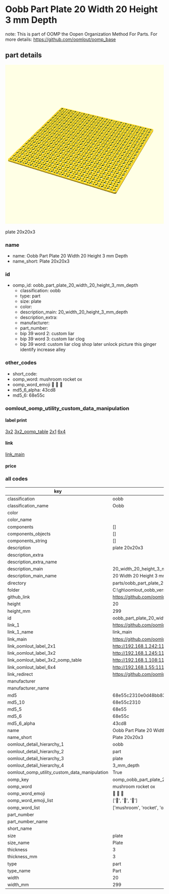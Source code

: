 # Oobb Part Plate 20 Width 20 Height 3 mm Depth  

note: This is part of OOMP the Oopen Organization Method For Parts. For more details: https://github.com/oomlout/oomp_base

##  part details
  

[![](3dpr.png)](3dpr.png)

plate 20x20x3



### name
* name: Oobb Part Plate 20 Width 20 Height 3 mm Depth
* name_short: Plate 20x20x3 
### id
* oomp_id: oobb_part_plate_20_width_20_height_3_mm_depth
  * classification: oobb
  * type: part
  * size: plate
  * color: 
  * description_main: 20_width_20_height_3_mm_depth
  * description_extra: 
  * manufacturer: 
  * part_number: 
  * bip 39 word 2: custom liar
  * bip 39 word 3: custom liar clog
  * bip 39 word: custom liar clog shop later unlock picture this ginger identify increase alley

### other_codes
* short_code: 
* oomp_word: mushroom rocket ox
* oomp_word_emoji :mushroom: :rocket: :ox:
* md5_6_alpha: 43cd8
* md5_6: 68e55c






### oomlout_oomp_utility_custom_data_manipulation
#### label print
[3x2](http://192.168.1.245:1112/?label=oomp%2043cd8)
[3x2_oomp_table](http://192.168.1.108:1112/?label=oomp%2043cd8)
[2x1](http://192.168.1.242:1112/?label=oomp%2043cd8)
[6x4](http://192.168.1.55:1112/?label=oomp%2043cd8)    

#### link

[link_main](https://github.com/oomlout/oomlout_oobb_version_4_generated_parts/tree/main/navigation_oomp/oobb/part/plate/20_width_20_height_3_mm_depth/part)                              

#### price







### all codes 
| key | value |  
| --- | --- |  
| classification | oobb |  
| classification_name | Oobb |  
| color |  |  
| color_name |  |  
| components | [] |  
| components_objects | [] |  
| components_string | [] |  
| description | plate 20x20x3 |  
| description_extra |  |  
| description_extra_name |  |  
| description_main | 20_width_20_height_3_mm_depth |  
| description_main_name | 20 Width 20 Height 3 mm Depth |  
| directory | parts/oobb_part_plate_20_width_20_height_3_mm_depth |  
| folder | C:\gh\oomlout_oobb_version_4_generated_parts\parts\oobb_part_plate_20_width_20_height_3_mm_depth |  
| github_link | https://github.com/oomlout/oomlout_oomp_part_src/tree/main/parts/oobb_part_plate_20_width_20_height_3_mm_depth |  
| height | 20 |  
| height_mm | 299 |  
| id | oobb_part_plate_20_width_20_height_3_mm_depth |  
| link_1 | https://github.com/oomlout/oomlout_oobb_version_4_generated_parts/tree/main/navigation_oomp/oobb/part/plate/20_width_20_height_3_mm_depth/part |  
| link_1_name | link_main |  
| link_main | https://github.com/oomlout/oomlout_oobb_version_4_generated_parts/tree/main/navigation_oomp/oobb/part/plate/20_width_20_height_3_mm_depth/part |  
| link_oomlout_label_2x1 | http://192.168.1.242:1112/?label=oomp%2043cd8 |  
| link_oomlout_label_3x2 | http://192.168.1.245:1112/?label=oomp%2043cd8 |  
| link_oomlout_label_3x2_oomp_table | http://192.168.1.108:1112/?label=oomp%2043cd8 |  
| link_oomlout_label_6x4 | http://192.168.1.55:1112/?label=oomp%2043cd8 |  
| link_redirect | https://github.com/oomlout/oomlout_oobb_version_4_generated_parts/tree/main/parts/oobb_plate_20_20_03 |  
| manufacturer |  |  
| manufacturer_name |  |  
| md5 | 68e55c2310e0d48bb83eac6a572031b4 |  
| md5_10 | 68e55c2310 |  
| md5_5 | 68e55 |  
| md5_6 | 68e55c |  
| md5_6_alpha | 43cd8 |  
| name | Oobb Part Plate 20 Width 20 Height 3 mm Depth |  
| name_short | Plate 20x20x3  |  
| oomlout_detail_hierarchy_1 | oobb |  
| oomlout_detail_hierarchy_2 | part |  
| oomlout_detail_hierarchy_3 | plate |  
| oomlout_detail_hierarchy_4 | 3_mm_depth |  
| oomlout_oomp_utility_custom_data_manipulation | True |  
| oomp_key | oomp_oobb_part_plate_20_width_20_height_3_mm_depth |  
| oomp_word | mushroom rocket ox |  
| oomp_word_emoji | :mushroom: :rocket: :ox: |  
| oomp_word_emoji_list | [':mushroom:', ':rocket:', ':ox:'] |  
| oomp_word_list | ['mushroom', 'rocket', 'ox'] |  
| part_number |  |  
| part_number_name |  |  
| short_name |  |  
| size | plate |  
| size_name | Plate |  
| thickness | 3 |  
| thickness_mm | 3 |  
| type | part |  
| type_name | Part |  
| width | 20 |  
| width_mm | 299 |  
